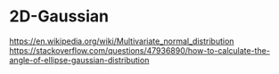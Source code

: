 # 2D-Gaussian

<https://en.wikipedia.org/wiki/Multivariate_normal_distribution>  
<https://stackoverflow.com/questions/47936890/how-to-calculate-the-angle-of-ellipse-gaussian-distribution>  

